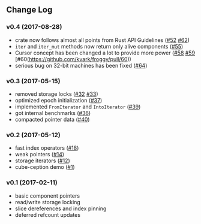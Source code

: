 ## Change Log

### v0.4 (2017-08-28)
  - crate now follows almost all points from Rust API Guidelines ([#52](https://github.com/kvark/froggy/pull/52) [#62](https://github.com/kvark/froggy/pull/62))
  - `iter` and `iter_mut` methods now return only alive components ([#55](https://github.com/kvark/froggy/pull/55))
  - Cursor concept has been changed a lot to provide more power ([#58](https://github.com/kvark/froggy/pull/58) [#59](https://github.com/kvark/froggy/pull/59) [#60(https://github.com/kvark/froggy/pull/60))
  - serious bug on 32-bit machines has been fixed ([#64](https://github.com/kvark/froggy/pull/64))

### v0.3 (2017-05-15)
  - removed storage locks ([#32](https://github.com/kvark/froggy/pull/32) [#33](https://github.com/kvark/froggy/pull/33))
  - optimized epoch initialization ([#37](https://github.com/kvark/froggy/pull/37))
  - implemented `FromIterator` and `IntoIterator` ([#39](https://github.com/kvark/froggy/pull/39))
  - got internal benchmarks ([#36](https://github.com/kvark/froggy/pull/36))
  - compacted pointer data ([#40](https://github.com/kvark/froggy/pull/40))

### v0.2 (2017-05-12)
  - fast index operators ([#18](https://github.com/kvark/froggy/pull/18))
  - weak pointers ([#14](https://github.com/kvark/froggy/pull/14))
  - storage iterators ([#12](https://github.com/kvark/froggy/pull/12))
  - cube-ception demo ([#1](https://github.com/kvark/froggy/pull/1))

### v0.1 (2017-02-11)
  - basic component pointers
  - read/write storage locking
  - slice dereferences and index pinning
  - deferred refcount updates
